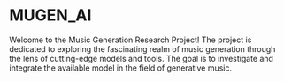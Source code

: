# MUGEN_AI
Welcome to the Music Generation Research Project!  The project is dedicated to exploring the fascinating realm of music generation through the lens of cutting-edge models and tools. The goal is to investigate and integrate the available model in the field of generative music.
